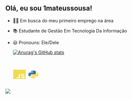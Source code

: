 ## Olá, eu sou 1mateussousa!

- 🙏🏼 Em busca do meu primeiro emprego na área 
- 📚 Estudante de Gestão Em Tecnologia Da Informação
- 😃 Pronouns: Ele/Dele



  [![Anurag's GitHub stats](https://github-readme-stats.vercel.app/api?username=1mateussousa)](https://github.com/1mateussousa/github-readme-stats)
                
  ##

  <div style="display: inline_block"><br>
  <img align="center" alt="teuzinho-js" height="30" width="40" src="https://raw.githubusercontent.com/devicons/devicon/master/icons/javascript/javascript-plain.svg">
      <img align="center" alt="Rafa-Python" height="30" width="40" src="https://raw.githubusercontent.com/devicons/devicon/master/icons/python/python-original.svg">
  </div>

##
 
  <a href="https://www.linkedin.com/in/mateus-gon%C3%A7alves-de-sousa-990565197?utm_source=share&utm_campaign=share_via&utm_content=profile&utm_medium=ios_app" target="_blank"><img src="https://img.shields.io/badge/-LinkedIn-%230077B5?style=for-the-badge&logo=linkedin&logoColor=white" target="_blank"></a> 
  
</div>

##

